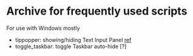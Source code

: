 # Archive for frequently used scripts

For use with Windows mostly
* tippopper: showing/hiding Text Input Panel [ref]()
* toggle_taskbar: toggle Taskbar auto-hide [?]

